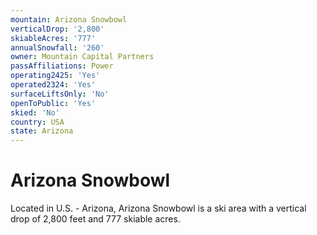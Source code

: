 ```yaml
---
mountain: Arizona Snowbowl
verticalDrop: '2,800'
skiableAcres: '777'
annualSnowfall: '260'
owner: Mountain Capital Partners
passAffiliations: Power
operating2425: 'Yes'
operated2324: 'Yes'
surfaceLiftsOnly: 'No'
openToPublic: 'Yes'
skied: 'No'
country: USA
state: Arizona
---
```


# Arizona Snowbowl

Located in U.S. - Arizona, Arizona Snowbowl is a ski area with a vertical drop of 2,800 feet and 777 skiable acres.
